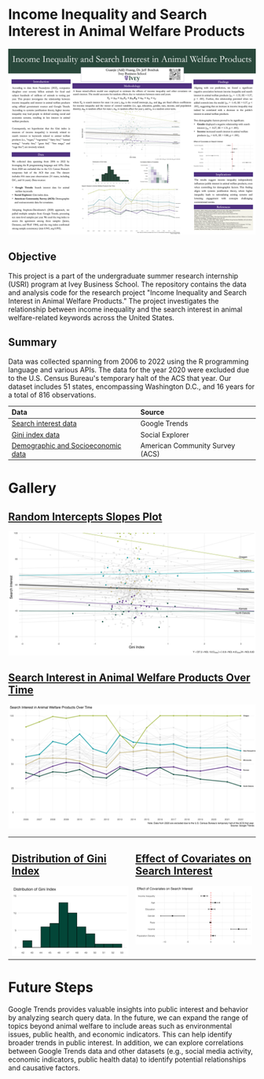 # Income Inequality and Search Interest in Animal Welfare Products
![plot](./poster/USRI%20Poster.png)

## Objective
This project is a part of the undergraduate summer research internship (USRI) program at Ivey Business School. The repository contains the data and analysis code for the research project "Income Inequality and Search Interest in Animal Welfare Products." The project investigates the relationship between income inequality and the search interest in animal welfare-related keywords across the United States.

## Summary
Data was collected spanning from 2006 to 2022 using the R programming language and various APIs. The data for the year 2020 were excluded due to the U.S. Census Bureau's temporary halt of the ACS that year. Our dataset includes 51 states, encompassing Washington D.C., and 16 years for a total of 816 observations.

| **Data**                                    | **Source**                |
|:---------------------------------------------|:--------------------------|
| [Search interest data](https://trends.google.com/)                         | Google Trends             |
| [Gini index data](https://www.socialexplorer.com/)                              | Social Explorer           |
| [Demographic and Socioeconomic data](https://www.census.gov/programs-surveys/acs)           | American Community Survey (ACS) |

# Gallery

## [Random Intercepts Slopes Plot](./graphs)

![plot](./graphs/08_Random_Intercepts_Slopes_Plot.png)

## [Search Interest in Animal Welfare Products Over Time](./graphs)

![plot](./graphs/02_Trend_of_Search_Interest.png)

<table style="border: none; width: 100%;">
  <tr>
    <td style="border: none; vertical-align: top; width: 50%;">
      <h2><a href="./graphs">Distribution of Gini Index</a></h2>
      <img src="./graphs/05_Distribution_of_Gini_Index.png" alt="plot" style="width:100%;"/>
    </td>
    <td style="border: none; vertical-align: top; width: 50%;">
      <h2><a href="./graphs">Effect of Covariates on Search Interest</a></h2>
      <img src="./graphs/04_Coefficient_Plot_of_Covariates.png" alt="plot" style="width:100%;"/>
    </td>
  </tr>
</table>

# Future Steps
Google Trends provides valuable insights into public interest and behavior by analyzing search query data. In the future, we can expand the range of topics beyond animal welfare to include areas such as environmental issues, public health, and economic indicators. This can help identify broader trends in public interest. In addition, we can explore correlations between Google Trends data and other datasets (e.g., social media activity, economic indicators, public health data) to identify potential relationships and causative factors.
